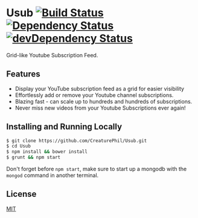 # Usub [![Build Status](https://travis-ci.org/CreaturePhil/Usub.svg)](https://travis-ci.org/CreaturePhil/Usub) [![Dependency Status](https://david-dm.org/creaturephil/Usub.svg)](https://david-dm.org/creaturephil/Usub) [![devDependency Status](https://david-dm.org/creaturephil/Usub/dev-status.svg)](https://david-dm.org/creaturephil/Usub#info=devDependencies)

Grid-like Youtube Subscription Feed.

## Features
- Display your YouTube subscription feed as a grid for easier visibility
- Effortlessly add or remove your Youtube channel subscriptions.
- Blazing fast - can scale up to hundreds and hundreds of subscriptions.
- Never miss new videos from your Youtube Subscriptions ever again!

## Installing and Running Locally

```bash
$ git clone https://github.com/CreaturePhil/Usub.git
$ cd Usub
$ npm install && bower install
$ grunt && npm start
```
Don't forget before `npm start`, make sure to start up a mongodb with the `mongod` command in another terminal.

## License

[MIT](LICENSE)
